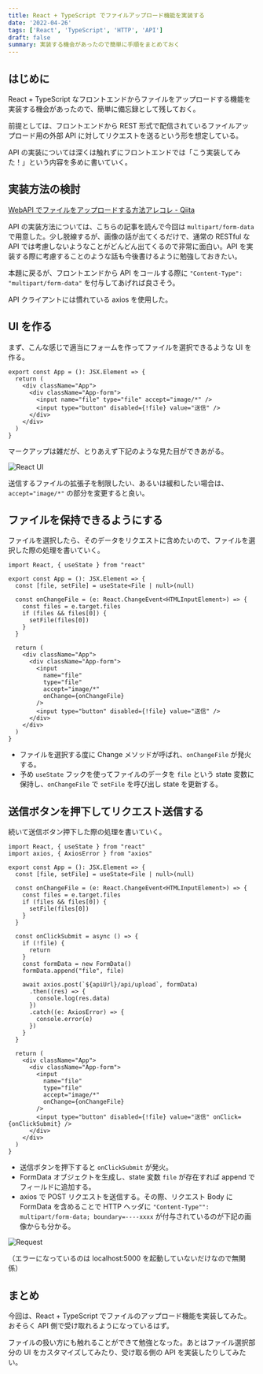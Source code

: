 ```yaml
---
title: React + TypeScript でファイルアップロード機能を実装する
date: '2022-04-26'
tags: ['React', 'TypeScript', 'HTTP', 'API']
draft: false
summary: 実装する機会があったので簡単に手順をまとめておく
---
```


## はじめに

React + TypeScript なフロントエンドからファイルをアップロードする機能を実装する機会があったので、簡単に備忘録として残しておく。

前提としては、フロントエンドから REST 形式で配信されているファイルアップロード用の外部 API に対してリクエストを送るという形を想定している。

API の実装については深くは触れずにフロントエンドでは「こう実装してみた！」という内容を多めに書いていく。

## 実装方法の検討

[WebAPI でファイルをアップロードする方法アレコレ \- Qiita](https://qiita.com/mserizawa/items/7f1b9e5077fd3a9d336b)

API の実装方法については、こちらの記事を読んで今回は `multipart/form-data` で用意した。少し脱線するが、画像の話が出てくるだけで、通常の RESTful な API では考慮しないようなことがどんどん出てくるので非常に面白い。API を実装する際に考慮することのような話も今後書けるように勉強しておきたい。

本題に戻るが、フロントエンドから API をコールする際に `"Content-Type": "multipart/form-data"` を付与してあげれば良さそう。

API クライアントには慣れている axios を使用した。

## UI を作る

まず、こんな感じで適当にフォームを作ってファイルを選択できるような UI を作る。

```tsx:App.tsx showLineNumbers
export const App = (): JSX.Element => {
  return (
    <div className="App">
      <div className="App-form">
        <input name="file" type="file" accept="image/*" />
        <input type="button" disabled={!file} value="送信" />
      </div>
    </div>
  )
}
```

マークアップは雑だが、とりあえず下記のような見た目ができあがる。

![React UI](https://i.imgur.com/CyPZF4G.webp)

送信するファイルの拡張子を制限したい、あるいは緩和したい場合は、`accept="image/*"` の部分を変更すると良い。

## ファイルを保持できるようにする

ファイルを選択したら、そのデータをリクエストに含めたいので、ファイルを選択した際の処理を書いていく。

```tsx:App.tsx showLineNumbers {1,4-11,20}
import React, { useState } from "react"

export const App = (): JSX.Element => {
  const [file, setFile] = useState<File | null>(null)

  const onChangeFile = (e: React.ChangeEvent<HTMLInputElement>) => {
    const files = e.target.files
    if (files && files[0]) {
      setFile(files[0])
    }
  }

  return (
    <div className="App">
      <div className="App-form">
        <input
          name="file"
          type="file"
          accept="image/*"
          onChange={onChangeFile}
        />
        <input type="button" disabled={!file} value="送信" />
      </div>
    </div>
  )
}
```

- ファイルを選択する度に Change メソッドが呼ばれ、`onChangeFile` が発火する。
- 予め `useState` フックを使ってファイルのデータを `file` という state 変数に保持し、`onChangeFile` で `setFile` を呼び出し state を更新する。

## 送信ボタンを押下してリクエスト送信する

続いて送信ボタン押下した際の処理を書いていく。

```tsx:App.tsx showLineNumbers {2,14-29,40}
import React, { useState } from "react"
import axios, { AxiosError } from "axios"

export const App = (): JSX.Element => {
  const [file, setFile] = useState<File | null>(null)

  const onChangeFile = (e: React.ChangeEvent<HTMLInputElement>) => {
    const files = e.target.files
    if (files && files[0]) {
      setFile(files[0])
    }
  }

  const onClickSubmit = async () => {
    if (!file) {
      return
    }
    const formData = new FormData()
    formData.append("file", file)

    await axios.post(`${apiUrl}/api/upload`, formData)
      .then((res) => {
        console.log(res.data)
      })
      .catch((e: AxiosError) => {
        console.error(e)
      })
    }
  }

  return (
    <div className="App">
      <div className="App-form">
        <input
          name="file"
          type="file"
          accept="image/*"
          onChange={onChangeFile}
        />
        <input type="button" disabled={!file} value="送信" onClick={onClickSubmit} />
      </div>
    </div>
  )
}
```

- 送信ボタンを押下すると `onClickSubmit` が発火。
- FormData オブジェクトを生成し、state 変数 `file` が存在すれば append でフィールドに追加する。
- axios で POST リクエストを送信する。その際、リクエスト Body に FormData を含めることで HTTP ヘッダに `"Content-Type"": multipart/form-data; boundary=----xxxx` が付与されているのが下記の画像からも分かる。

![Request ](https://i.imgur.com/G6QADPr.webp)

（エラーになっているのは localhost:5000 を起動していないだけなので無関係）

## まとめ

今回は、React + TypeScript でファイルのアップロード機能を実装してみた。おそらく API 側で受け取れるようになっているはず。

ファイルの扱い方にも触れることができて勉強となった。あとはファイル選択部分の UI をカスタマイズしてみたり、受け取る側の API を実装したりしてみたい。
